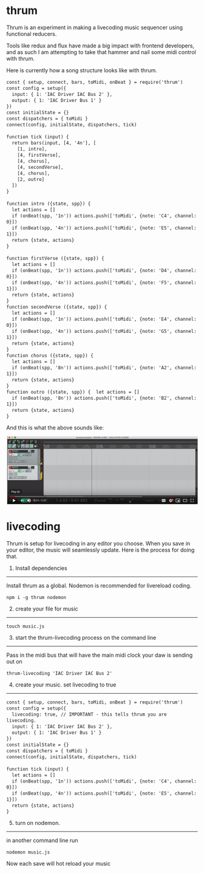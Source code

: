 thrum
=====

Thrum is an experiment in making a livecoding music sequencer using functional reducers.

Tools like redux and flux have made a big impact with frontend developers, and as such I am attempting to take
that hammer and nail some midi control with thrum.

Here is currently how a song structure looks like with thrum.

```
const { setup, connect, bars, toMidi, onBeat } = require('thrum')
const config = setup({
  input: { 1: 'IAC Driver IAC Bus 2' },
  output: { 1: 'IAC Driver Bus 1' }
})
const initialState = {}
const dispatchers = { toMidi }
connect(config, initialState, dispatchers, tick)

function tick (input) {
  return bars(input, [4, '4n'], [
    [1, intro],
    [4, firstVerse],
    [4, chorus],
    [4, secondVerse],
    [4, chorus],
    [2, outro]
  ])
}

function intro ({state, spp}) {
  let actions = []
  if (onBeat(spp, '1n')) actions.push(['toMidi', {note: 'C4', channel: 0}])
  if (onBeat(spp, '4n')) actions.push(['toMidi', {note: 'E5', channel: 1}])
  return {state, actions}
}

function firstVerse ({state, spp}) {
  let actions = []
  if (onBeat(spp, '1n')) actions.push(['toMidi', {note: 'D4', channel: 0}])
  if (onBeat(spp, '4n')) actions.push(['toMidi', {note: 'F5', channel: 1}])
  return {state, actions}
}
function secondVerse ({state, spp}) {
  let actions = []
  if (onBeat(spp, '1n')) actions.push(['toMidi', {note: 'E4', channel: 0}])
  if (onBeat(spp, '4n')) actions.push(['toMidi', {note: 'G5', channel: 1}])
  return {state, actions}
}
function chorus ({state, spp}) {
  let actions = []
  if (onBeat(spp, '8n')) actions.push(['toMidi', {note: 'A2', channel: 1}])
  return {state, actions}
}
function outro ({state, spp}) {  let actions = []
  if (onBeat(spp, '8n')) actions.push(['toMidi', {note: 'B2', channel: 1}])
  return {state, actions}
}

```

And this is what the above sounds like:

[![Watch the video](https://raw.githubusercontent.com/ryanramage/thrum/master/preview.png)](https://youtu.be/6WRXGUzItO0)


livecoding
==========

Thrum is setup for livecoding in any editor you choose. When you save in your editor, the music will seamlessly update. Here is the process for doing that.

1. Install dependencies
------------------------

Install thrum as a global. Nodemon is recommended for livereload coding.

    npm i -g thrum nodemon


2. create your file for music
------------------------------

    touch music.js

3. start the thrum-livecoding process on the command line
---------------------------------------------------------

Pass in the midi bus that will have the main midi clock your daw is sending out on


    thrum-livecoding 'IAC Driver IAC Bus 2'


4. create your music. set livecoding to true
----------------------------------------------

```
const { setup, connect, bars, toMidi, onBeat } = require('thrum')
const config = setup({
  livecoding: true, // IMPORTANT - this tells thrum you are livecoding.
  input: { 1: 'IAC Driver IAC Bus 2' },
  output: { 1: 'IAC Driver Bus 1' }
})
const initialState = {}
const dispatchers = { toMidi }
connect(config, initialState, dispatchers, tick)

function tick (input) {
  let actions = []
  if (onBeat(spp, '1n')) actions.push(['toMidi', {note: 'C4', channel: 0}])
  if (onBeat(spp, '4n')) actions.push(['toMidi', {note: 'E5', channel: 1}])
  return {state, actions}
}
```

5. turn on nodemon.
--------------------------------------------------------------------------

in another command line run

    nodemon music.js

Now each save will hot reload your music
